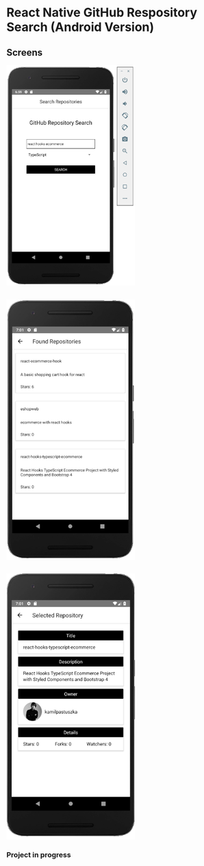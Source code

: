 # React Native GitHub Respository Search (Android Version)

## Screens

<img src="./images/Search.png" width="300px">

##

<img src="./images/List.png" width="300px">

##

<img src="./images/details.png" width="300px">

### Project in progress
